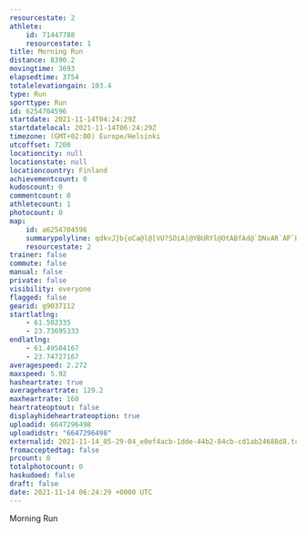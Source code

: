 ```yaml
---
resourcestate: 2
athlete:
    id: 71447788
    resourcestate: 1
title: Morning Run
distance: 8390.2
movingtime: 3693
elapsedtime: 3754
totalelevationgain: 103.4
type: Run
sporttype: Run
id: 6254704596
startdate: 2021-11-14T04:24:29Z
startdatelocal: 2021-11-14T06:24:29Z
timezone: (GMT+02:00) Europe/Helsinki
utcoffset: 7200
locationcity: null
locationstate: null
locationcountry: Finland
achievementcount: 0
kudoscount: 0
commentcount: 0
athletecount: 1
photocount: 0
map:
    id: a6254704596
    summarypolyline: qdkvJ}b{oCa@l@[VU?SOiA|@YBURYl@OtABfAd@`DNvAR`AP`BFlCh@dCRvA@nCGzBEXYl@Kr@MNMAa@e@YG[HOXIv@YdIDhBQ~@KZMLaADiAnAYP{@MYLGJ[fCIVKx@w@vCKXEX_AfEAp@Dh@d@|AXbAF\Bv@AjAGd@CbAI`@KnAGrBOx@Gv@BbBRnCPv@JTRPDZIbAa@jBCVFNd@Lf@t@EPBKHF?`AKlA]x@?TSf@C^GFU|@[|AApCIx@Md@MbAOpC]pCOzB?xAJXXV?f@Ir@a@pAGl@k@dCG|Cq@hIAhBGh@CbA[bEi@rJ]bDCVB^O~B_@pBGjBa@hFYlBGn@Kh@QlCYrBYjD[vCUpA@fAVf@T_@lAm@HWHIJR^Dh@j@x@Zh@@j@`@DPC`ARr@Gp@?Vf@j@fBnA`@hAJLJb@hCvDXVVt@vB~B\t@Z`@Rj@d@f@\Lv@AHCDI@a@I}@@oCFm@TkA@WVg@h@a@t@{@Hm@MsAb@wAVYV}@\u@?_@K[LRDb@e@fC_@zAW`@OKQ{@SiBQaAc@iAi@u@MEIW^yELg@HkAPcAM_Ai@eA_@qAIcAI]Eu@YoA?cAKiADkD`@iAR_CJk@Bu@Ts@Jy@?gACS?w@q@WIUDaBFYDqAL_ARWPg@h@}BHu@V]r@cBLMRe@^kBT}Ad@qAfBiDV]~A}EZe@^aAHe@`@}Ar@_@\a@LYLi@Ea@Ic@Wc@y@sCYcBFc@d@{@n@sCv@_Cl@eAb@{An@qAROt@mBtA{BRs@HM\iA\w@f@eBNuB|@@`@gAf@{CV]b@Yt@@TNd@?RLf@G`AHzAx@Zr@\FVK^aBBkAG}A[mB@_@G}@Do@MoBBe@Kk@AcAIq@EeCDo@Io@@SEiBGc@Sk@AiAWqCBk@Cs@UsA?[Hy@Ee@[i@MoA}@uBIc@?{@McA?cAGcA?oABaBSoBCiADg@CqCLaBNgADWTa@@o@Ps@bAuDLQVqAf@qAXiBx@sBZm@XmA\}@ZsARoAAcADq@x@gELaAAa@JgA@wBEu@LaA@cCIu@M_@D}A[KSPOAOS]OgDw@g@e@k@KQQ_@{AG{AIg@C}@QmCMmAEOMI
    resourcestate: 2
trainer: false
commute: false
manual: false
private: false
visibility: everyone
flagged: false
gearid: g9037112
startlatlng:
    - 61.502335
    - 23.73695333
endlatlng:
    - 61.49584167
    - 23.74727167
averagespeed: 2.272
maxspeed: 5.92
hasheartrate: true
averageheartrate: 129.2
maxheartrate: 160
heartrateoptout: false
displayhideheartrateoption: true
uploadid: 6647296498
uploadidstr: "6647296498"
externalid: 2021-11-14_05-29-04_e0ef4acb-1dde-44b2-84cb-cd1ab24688d8.tcx
fromacceptedtag: false
prcount: 0
totalphotocount: 0
haskudoed: false
draft: false
date: 2021-11-14 06:24:29 +0000 UTC
---
```

Morning Run